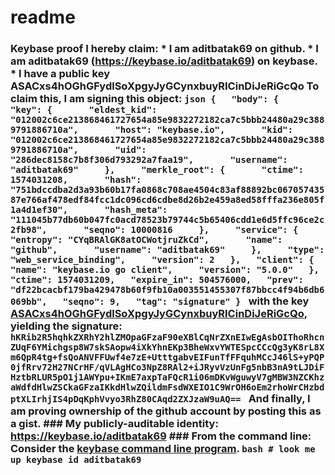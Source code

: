 # readme
### Keybase proof  I hereby claim:    * I am aditbatak69 on github.   * I am aditbatak69 (https://keybase.io/aditbatak69) on keybase.   * I have a public key ASACxs4hOGhGFydlSoXpgyJyGCynxbuyRICinDiJeRiGcQo  To claim this, I am signing this object:  ```json {   "body": {     "key": {       "eldest_kid": "012002c6ce213868461727654a85e9832272182ca7c5bbb24480a29c3889791886710a",       "host": "keybase.io",       "kid": "012002c6ce213868461727654a85e9832272182ca7c5bbb24480a29c3889791886710a",       "uid": "286dec8158c7b8f306d793292a7faa19",       "username": "aditbatak69"     },     "merkle_root": {       "ctime": 1574031208,       "hash": "751bdccdba2d3a93b60b17fa0868c708ae4504c83af88892bc06705743587e766af478edf84fcc1dc096cd6cdbe8d26b2e459a8ed58fffa236e805f1a4d1ef30",       "hash_meta": "111045b77db60b047fc0acd78523b79744c5b65406cdd1e6d5ffc96ce2c2fb98",       "seqno": 10000816     },     "service": {       "entropy": "CYqBRAlGK8atOCWotjruZkCd",       "name": "github",       "username": "aditbatak69"     },     "type": "web_service_binding",     "version": 2   },   "client": {     "name": "keybase.io go client",     "version": "5.0.0"   },   "ctime": 1574031209,   "expire_in": 504576000,   "prev": "df22bcacbf179ba429478b60f9fb10a003551455307f87bbcc4f94b6db6069bb",   "seqno": 9,   "tag": "signature" } ```  with the key [ASACxs4hOGhGFydlSoXpgyJyGCynxbuyRICinDiJeRiGcQo](https://keybase.io/aditbatak69), yielding the signature:  ``` hKRib2R5hqhkZXRhY2hlZMOpaGFzaF90eXBlCqNrZXnEIwEgAsbOIThoRhcnZUqF6YMichgsp8W7skSAopw4iXkYhnEKp3BheWxvYWTESpcCCcQg3yK8rL8Xm6QpR4tg+fsQoANVFFUwf4e7zE+UtttgabvEIFunTfFFquhMCcJ46lS+yPQP0jfRrv72H27NCrHF/qVLAgHCo3NpZ8RAl2+iJRyvVzUnFg5nbB3nA9tLJDiFHztbRLUR5pO1j1AWYpu+IKmE7axpTaFQcR1i06mDKvWguwyV7gMBW3NZCKhzaWdfdHlwZSCkaGFzaIKkdHlwZQildmFsdWXEIO1C9WrOH6oEm2rhoWrCHzbdptXLIrhjIS4pDqKphVvyo3RhZ80CAqd2ZXJzaW9uAQ==  ```  And finally, I am proving ownership of the github account by posting this as a gist.  ### My publicly-auditable identity:  https://keybase.io/aditbatak69  ### From the command line:  Consider the [keybase command line program](https://keybase.io/download).  ```bash # look me up keybase id aditbatak69 ```
